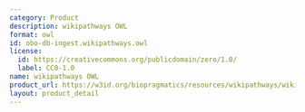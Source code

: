 ```yaml
---
category: Product
description: wikipathways OWL
format: owl
id: obo-db-ingest.wikipathways.owl
license:
  id: https://creativecommons.org/publicdomain/zero/1.0/
  label: CC0-1.0
name: wikipathways OWL
product_url: https://w3id.org/biopragmatics/resources/wikipathways/wikipathways.owl
layout: product_detail
---
```

